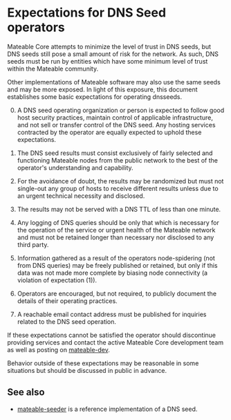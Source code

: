Expectations for DNS Seed operators
====================================

Mateable Core attempts to minimize the level of trust in DNS seeds,
but DNS seeds still pose a small amount of risk for the network.
As such, DNS seeds must be run by entities which have some minimum
level of trust within the Mateable community.

Other implementations of Mateable software may also use the same
seeds and may be more exposed. In light of this exposure, this
document establishes some basic expectations for operating dnsseeds.

0. A DNS seed operating organization or person is expected to follow good
host security practices, maintain control of applicable infrastructure,
and not sell or transfer control of the DNS seed. Any hosting services
contracted by the operator are equally expected to uphold these expectations.

1. The DNS seed results must consist exclusively of fairly selected and
functioning Mateable nodes from the public network to the best of the
operator's understanding and capability.

2. For the avoidance of doubt, the results may be randomized but must not
single-out any group of hosts to receive different results unless due to an
urgent technical necessity and disclosed.

3. The results may not be served with a DNS TTL of less than one minute.

4. Any logging of DNS queries should be only that which is necessary
for the operation of the service or urgent health of the Mateable
network and must not be retained longer than necessary nor disclosed
to any third party.

5. Information gathered as a result of the operators node-spidering
(not from DNS queries) may be freely published or retained, but only
if this data was not made more complete by biasing node connectivity
(a violation of expectation (1)).

6. Operators are encouraged, but not required, to publicly document the
details of their operating practices.

7. A reachable email contact address must be published for inquiries
related to the DNS seed operation.

If these expectations cannot be satisfied the operator should
discontinue providing services and contact the active Mateable
Core development team as well as posting on
[mateable-dev](https://lists.linuxfoundation.org/mailman/listinfo/mateable-dev).

Behavior outside of these expectations may be reasonable in some
situations but should be discussed in public in advance.

See also
----------
- [mateable-seeder](https://github.com/sipa/mateable-seeder) is a reference implementation of a DNS seed.
